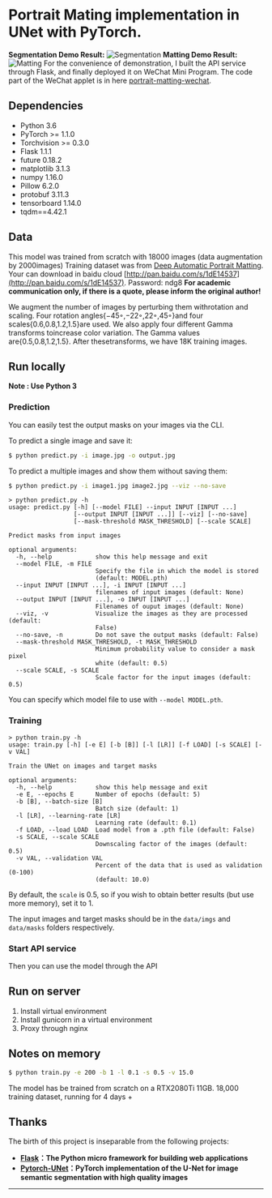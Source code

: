 # Portrait Mating  implementation in UNet with PyTorch.

**Segmentation Demo Result:**
![Segmentation](https://user-images.githubusercontent.com/30276789/76141416-03521900-609f-11ea-95e7-80d7ecf83760.png)
**Matting Demo Result:**
![Matting](https://user-images.githubusercontent.com/30276789/76142315-81b2b900-60a7-11ea-934d-35a00e50eda2.png)
For the convenience of demonstration, I built the API service through Flask, and finally deployed it on WeChat Mini Program.
The code part of the WeChat applet is in here [portrait-matting-wechat](https://github.com/leijue222/portrait-matting-wechat).

## Dependencies

- Python 3.6
- PyTorch >= 1.1.0
- Torchvision >= 0.3.0
- Flask 1.1.1
- future 0.18.2
- matplotlib 3.1.3
- numpy 1.16.0
- Pillow 6.2.0
- protobuf 3.11.3
- tensorboard 1.14.0
- tqdm==4.42.1

## Data
This model was trained from scratch with 18000 images (data augmentation by 2000images)
Training dataset was from [Deep Automatic Portrait Matting](http://www.cse.cuhk.edu.hk/leojia/projects/automatting/index.html).
Your can download in baidu cloud [http://pan.baidu.com/s/1dE14537](http://pan.baidu.com/s/1dE14537). Password: ndg8 
**For academic communication only, if there is a quote, please inform the original author!**

We augment the number of images by perturbing them withrotation and scaling. Four rotation angles{−45◦,−22◦,22◦,45◦}and four scales{0.6,0.8,1.2,1.5}are used. We also apply four different Gamma transforms toincrease color variation. The Gamma values are{0.5,0.8,1.2,1.5}. After thesetransforms, we have 18K training images. 

## Run locally
**Note : Use Python 3**
### Prediction

You can easily test the output masks on your images via the CLI.

To predict a single image and save it:

```bash
$ python predict.py -i image.jpg -o output.jpg
```

To predict a multiple images and show them without saving them:

```bash
$ python predict.py -i image1.jpg image2.jpg --viz --no-save
```

```shell script
> python predict.py -h
usage: predict.py [-h] [--model FILE] --input INPUT [INPUT ...]
                  [--output INPUT [INPUT ...]] [--viz] [--no-save]
                  [--mask-threshold MASK_THRESHOLD] [--scale SCALE]

Predict masks from input images

optional arguments:
  -h, --help            show this help message and exit
  --model FILE, -m FILE
                        Specify the file in which the model is stored
                        (default: MODEL.pth)
  --input INPUT [INPUT ...], -i INPUT [INPUT ...]
                        filenames of input images (default: None)
  --output INPUT [INPUT ...], -o INPUT [INPUT ...]
                        Filenames of ouput images (default: None)
  --viz, -v             Visualize the images as they are processed (default:
                        False)
  --no-save, -n         Do not save the output masks (default: False)
  --mask-threshold MASK_THRESHOLD, -t MASK_THRESHOLD
                        Minimum probability value to consider a mask pixel
                        white (default: 0.5)
  --scale SCALE, -s SCALE
                        Scale factor for the input images (default: 0.5)
```
You can specify which model file to use with `--model MODEL.pth`.

### Training

```shell script
> python train.py -h
usage: train.py [-h] [-e E] [-b [B]] [-l [LR]] [-f LOAD] [-s SCALE] [-v VAL]

Train the UNet on images and target masks

optional arguments:
  -h, --help            show this help message and exit
  -e E, --epochs E      Number of epochs (default: 5)
  -b [B], --batch-size [B]
                        Batch size (default: 1)
  -l [LR], --learning-rate [LR]
                        Learning rate (default: 0.1)
  -f LOAD, --load LOAD  Load model from a .pth file (default: False)
  -s SCALE, --scale SCALE
                        Downscaling factor of the images (default: 0.5)
  -v VAL, --validation VAL
                        Percent of the data that is used as validation (0-100)
                        (default: 10.0)

```
By default, the `scale` is 0.5, so if you wish to obtain better results (but use more memory), set it to 1.

The input images and target masks should be in the `data/imgs` and `data/masks` folders respectively.

### Start API service



Then you can use the model through the API

## Run on server
1. Install virtual environment
2. Install gunicorn in a virtual environment
3. Proxy through nginx

## Notes on memory
```bash
$ python train.py -e 200 -b 1 -l 0.1 -s 0.5 -v 15.0
```
The model has be trained from scratch on a RTX2080Ti 11GB.
18,000 training dataset, running for 4 days +

## Thanks

The birth of this project is inseparable from the following projects:

- **[Flask](https://github.com/pallets/flask)：The Python micro framework for building web applications**
- **[Pytorch-UNet](https://github.com/milesial/Pytorch-UNet)：PyTorch implementation of the U-Net for image semantic segmentation with high quality images**

---

